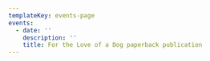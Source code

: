 ```yaml
---
templateKey: events-page
events:
  - date: ''
    description: ''
    title: For the Love of a Dog paperback publication
---
```

